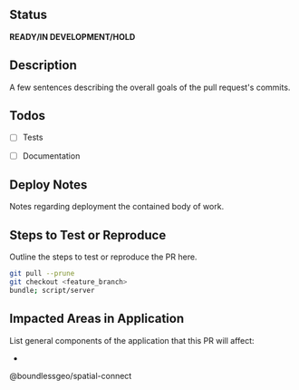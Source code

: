 ## Status
**READY/IN DEVELOPMENT/HOLD**

## Description
A few sentences describing the overall goals of the pull request's commits.


## Todos
- [ ] Tests
- [ ] Documentation


## Deploy Notes
Notes regarding deployment the contained body of work. 

## Steps to Test or Reproduce
Outline the steps to test or reproduce the PR here.

```sh
git pull --prune
git checkout <feature_branch>
bundle; script/server
```

## Impacted Areas in Application
List general components of the application that this PR will affect:

* 

@boundlessgeo/spatial-connect
